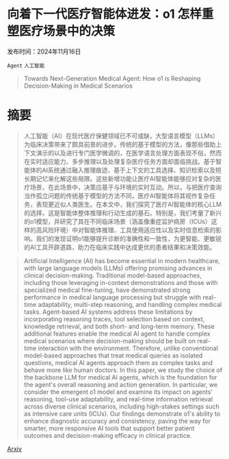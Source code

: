 # 向着下一代医疗智能体进发：o1 怎样重塑医疗场景中的决策

发布时间：2024年11月16日

`Agent` `人工智能`

> Towards Next-Generation Medical Agent: How o1 is Reshaping Decision-Making in Medical Scenarios

# 摘要

> 人工智能（AI）在现代医疗保健领域已不可或缺，大型语言模型（LLMs）为临床决策带来了颇具前景的进步。传统的基于模型的方法，像那些借助上下文演示的以及进行专门医学微调的，在医学语言处理方面表现不俗，然而在实时适应能力、多步推理以及处理复杂医疗任务方面却面临挑战。基于智能体的AI系统通过融入推理痕迹、基于上下文的工具选择、知识检索以及短长期记忆来化解这些局限。这些新增功能让医疗AI智能体能够应对复杂的医疗场景，在此场景中，决策应基于与环境的实时互动。所以，与把医疗查询当作孤立问题的传统基于模型的方法不同，医疗AI智能体将其视作复杂任务，表现更近似人类医生。在本文中，我们探究了医疗AI智能体的核心LLM的选择，这是智能体整体推理和行动生成的基石。特别是，我们考量了新兴的o1模型，并研究了其在不同临床场景（涵盖像重症监护病房（ICUs）这样的高风险环境）中对智能体推理、工具使用适应性以及实时信息检索的影响。我们的发现证明o1能够提升诊断的准确性和一致性，为更智能、更敏锐的AI工具开辟道路，助力在临床实践中达成更优的患者结果和决策效能。

> Artificial Intelligence (AI) has become essential in modern healthcare, with large language models (LLMs) offering promising advances in clinical decision-making. Traditional model-based approaches, including those leveraging in-context demonstrations and those with specialized medical fine-tuning, have demonstrated strong performance in medical language processing but struggle with real-time adaptability, multi-step reasoning, and handling complex medical tasks. Agent-based AI systems address these limitations by incorporating reasoning traces, tool selection based on context, knowledge retrieval, and both short- and long-term memory. These additional features enable the medical AI agent to handle complex medical scenarios where decision-making should be built on real-time interaction with the environment. Therefore, unlike conventional model-based approaches that treat medical queries as isolated questions, medical AI agents approach them as complex tasks and behave more like human doctors. In this paper, we study the choice of the backbone LLM for medical AI agents, which is the foundation for the agent's overall reasoning and action generation. In particular, we consider the emergent o1 model and examine its impact on agents' reasoning, tool-use adaptability, and real-time information retrieval across diverse clinical scenarios, including high-stakes settings such as intensive care units (ICUs). Our findings demonstrate o1's ability to enhance diagnostic accuracy and consistency, paving the way for smarter, more responsive AI tools that support better patient outcomes and decision-making efficacy in clinical practice.

[Arxiv](https://arxiv.org/abs/2411.14461)